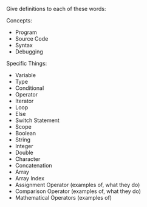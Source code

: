 Give definitions to each of these words:

Concepts:
* Program
* Source Code
* Syntax
* Debugging

Specific Things:
* Variable
* Type
* Conditional
* Operator
* Iterator
* Loop
* Else
* Switch Statement
* Scope
* Boolean
* String
* Integer
* Double
* Character
* Concatenation
* Array
* Array Index
* Assignment Operator (examples of, what they do)
* Comparison Operator (examples of, what they do)
* Mathematical Operators (examples of)

